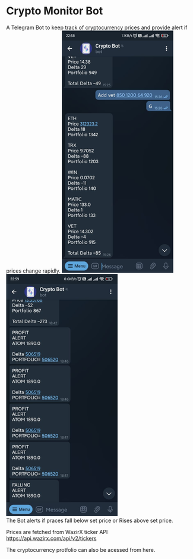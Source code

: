 # Crypto Monitor Bot

A Telegram Bot to keep track of cryptocurrency prices and
provide alert if prices change rapidly.
<img src="img11.jpeg" width=300> 
<img src="img22.jpeg" width=300>
</br>
The Bot alerts if praces fall below set price or Rises above set price.

Prices are fetched from WazirX ticker API  https://api.wazirx.com/api/v2/tickers


The cryptocurrency protfolio can also be acessed from here.
